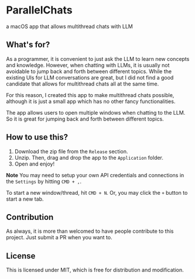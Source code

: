 # ParallelChats
a macOS app that allows multithread chats with LLM

## What's for?
As a programmer, it is convenient to just ask the LLM to learn new concepts 
and knowledge. However, when chatting with LLMs, it is usually not avoidable 
to jump back and forth between different topics. While the existing UIs for 
LLM conversations are great, but I did not find a good candidate that allows 
for multithread chats all at the same time. 

For this reason, I created this app to make multithread chats possible, although
it is just a small app which has no other fancy functionalities. 

The app allows users to open multiple windows when chatting to the LLM. So it 
is great for jumping back and forth between different topics. 

## How to use this?
1. Download the zip file from the `Release` section. 
2. Unzip. Then, drag and drop the app to the `Application` folder. 
3. Open and enjoy!

**Note**
You may need to setup your own API credentials and connections in the `Settings` by hitting `CMD + ,`. 

To start a new window/thread, hit `CMD + N`. Or, you may click the `+` button to start a new tab. 

## Contribution
As always, it is more than welcomed to have people contribute to this project. Just submit
a PR when you want to. 

## License
This is licensed under MIT, which is free for distribution and modification. 